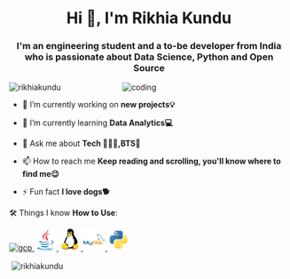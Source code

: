 <h1 align="center">Hi 👋, I'm Rikhia Kundu</h1>
<h3 align="center">I'm an engineering student and a to-be developer from India who is passionate about Data Science, Python and Open Source</h3>

<img align="right" alt="coding" width="300" src="https://media0.giphy.com/media/765ccrAiB0g9z6EApL/giphy.gif?cid=ecf05e47e9kp0ax44gygl9owj3b4mu1z597ktn41k5dcguh5&rid=giphy.gif&ct=g">

<p align="left"> <img src="https://komarev.com/ghpvc/?username=rikhiakundu&label=Profile%20views&color=0e75b6&style=flat" alt="rikhiakundu" /> </p>

- 🔭 I’m currently working on **new projects💡**

- 🌱 I’m currently learning **Data Analytics💻**

- 💬 Ask me about **Tech 👨🏻‍💻,BTS🤣**

- 📫 How to reach me **Keep reading and scrolling, you'll know where to find me😉**

- ⚡ Fun fact **I love dogs🐕**

🛠️ Things I know **How to Use**:
<p align="left"> <a href="https://cloud.google.com" target="_blank" rel="noreferrer"> <img src="https://www.vectorlogo.zone/logos/google_cloud/google_cloud-icon.svg" alt="gcp" width="40" height="40"/> </a> <a href="https://www.java.com" target="_blank" rel="noreferrer"> <img src="https://raw.githubusercontent.com/devicons/devicon/master/icons/java/java-original.svg" alt="java" width="40" height="40"/> </a> <a href="https://www.linux.org/" target="_blank" rel="noreferrer"> <img src="https://raw.githubusercontent.com/devicons/devicon/master/icons/linux/linux-original.svg" alt="linux" width="40" height="40"/> </a> <a href="https://www.mysql.com/" target="_blank" rel="noreferrer"> <img src="https://raw.githubusercontent.com/devicons/devicon/master/icons/mysql/mysql-original-wordmark.svg" alt="mysql" width="40" height="40"/> </a> <a href="https://www.python.org" target="_blank" rel="noreferrer"> <img src="https://raw.githubusercontent.com/devicons/devicon/master/icons/python/python-original.svg" alt="python" width="40" height="40"/> </a> </p>

<p>&nbsp;<img align="center" src="https://github-readme-stats.vercel.app/api?username=rikhiakundu&show_icons=true&locale=en" alt="rikhiakundu" /></p>
